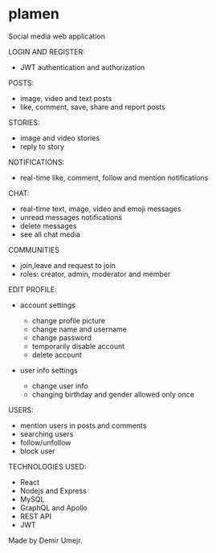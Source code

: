 # plamen
Social media web application


LOGIN AND REGISTER:
- JWT authentication and authorization

POSTS:
- image, video and text posts
- like, comment, save, share and report posts

STORIES:
- image and video stories
- reply to story

NOTIFICATIONS:
- real-time like, comment, follow and mention notifications

CHAT:
- real-time text, image, video and emoji messages
- unread messages notifications
- delete messages
- see all chat media

COMMUNITIES
- join,leave and request to join
- roles: creator, admin, moderator and member

EDIT PROFILE:
- account settings
    - change profile picture
    - change name and username
    - change password
    - temporarily disable account
    - delete account

- user info settings
    - change user info
    - changing birthday and gender allowed only once

USERS:
- mention users in posts and comments
- searching users
- follow/unfollow
- block user


TECHNOLOGIES USED:
- React
- Nodejs and Express
- MySQL
- GraphQL and Apollo
- REST API
- JWT



Made by Demir Umejr.
